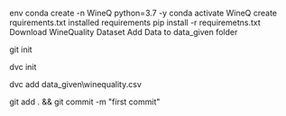 env
    conda create -n WineQ python=3.7 -y
    conda activate WineQ
create rquirements.txt
installed requirements
    pip install -r requiremetns.txt
Download WineQuality Dataset
Add Data to data_given folder

git init

dvc init

dvc add data_given\winequality.csv

git add . && git commit -m "first commit"

